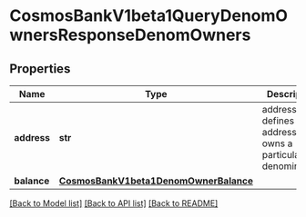 # CosmosBankV1beta1QueryDenomOwnersResponseDenomOwners

## Properties
Name | Type | Description | Notes
------------ | ------------- | ------------- | -------------
**address** | **str** | address defines the address that owns a particular denomination. | [optional] 
**balance** | [**CosmosBankV1beta1DenomOwnerBalance**](CosmosBankV1beta1DenomOwnerBalance.md) |  | [optional] 

[[Back to Model list]](../README.md#documentation-for-models) [[Back to API list]](../README.md#documentation-for-api-endpoints) [[Back to README]](../README.md)

